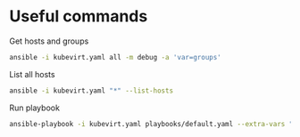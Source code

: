 # Useful commands
Get hosts and groups
```bash
ansible -i kubevirt.yaml all -m debug -a 'var=groups'
```
List all hosts
```bash
ansible -i kubevirt.yaml "*" --list-hosts
```

Run playbook
```bash
ansible-playbook -i kubevirt.yaml playbooks/default.yaml --extra-vars "ansible_ssh_private_key_file=~/.ssh/kubevirt_id_rsa"